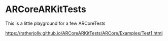 # ARCoreARKitTests
This is a little playground for a few ARCoreTests

https://ratherjolly.github.io/ARCoreARKitTests/ARCore/Examples/Test1.html
